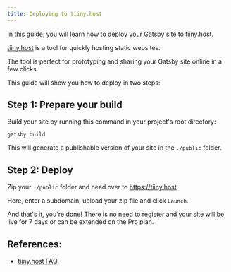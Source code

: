 ```yaml
---
title: Deploying to tiiny.host
---
```


In this guide, you will learn how to deploy your Gatsby site to [tiiny.host](https://tiiny.host).

[tiiny.host](https://tiiny.host/) is a tool for quickly hosting static websites.

The tool is perfect for prototyping and sharing your Gatsby site online in a few clicks.

This guide will show you how to deploy in two steps:

## Step 1: Prepare your build

Build your site by running this command in your project's root directory:

```shell
gatsby build
```

This will generate a publishable version of your site in the `./public` folder.

## Step 2: Deploy

Zip your `./public` folder and head over to https://tiiny.host.

Here, enter a subdomain, upload your zip file and click `Launch`.

And that's it, you're done! There is no need to register and your site will be live for 7 days or can be extended on the Pro plan.

## References:

- [tiiny.host FAQ](https://tiiny.host/help/)
